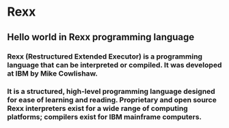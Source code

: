 # Rexx
## Hello world in Rexx programming language

### Rexx (Restructured Extended Executor) is a programming language that can be interpreted or compiled. It was developed at IBM by Mike Cowlishaw.

### It is a structured, high-level programming language designed for ease of learning and reading. Proprietary and open source Rexx interpreters exist for a wide range of computing platforms; compilers exist for IBM mainframe computers.